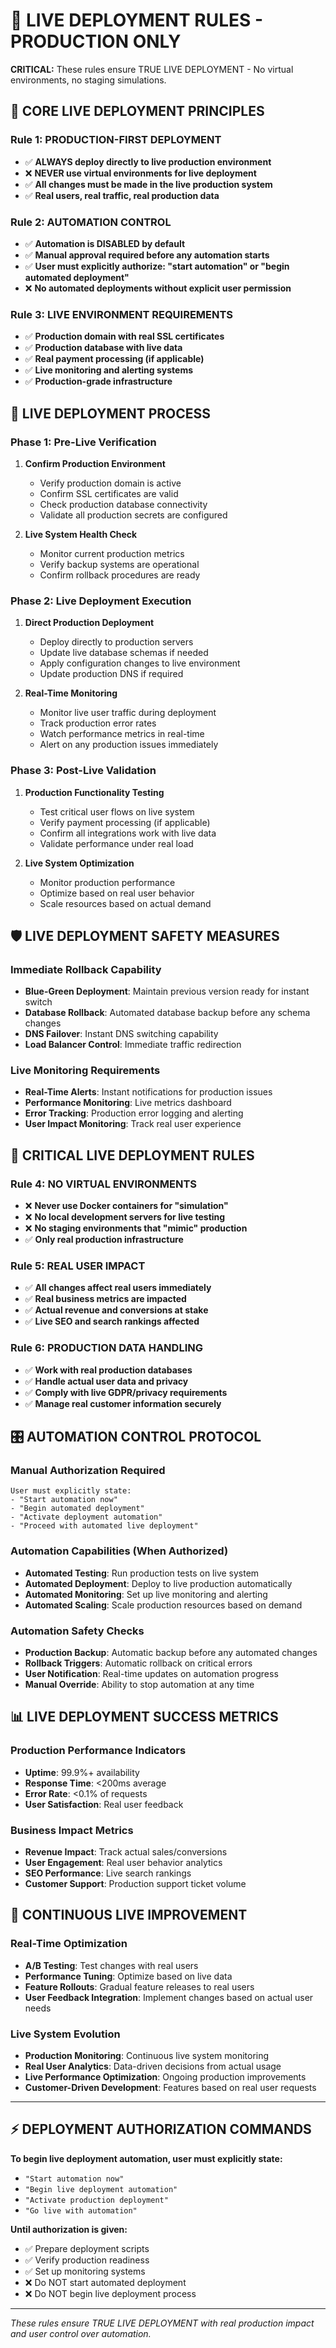 # 🚀 LIVE DEPLOYMENT RULES - PRODUCTION ONLY

**CRITICAL:** These rules ensure TRUE LIVE DEPLOYMENT - No virtual environments, no staging simulations.

## 🎯 CORE LIVE DEPLOYMENT PRINCIPLES

### Rule 1: PRODUCTION-FIRST DEPLOYMENT
- ✅ **ALWAYS deploy directly to live production environment**
- ❌ **NEVER use virtual environments for live deployment**
- ✅ **All changes must be made in the live production system**
- ✅ **Real users, real traffic, real production data**

### Rule 2: AUTOMATION CONTROL
- ✅ **Automation is DISABLED by default**
- ✅ **Manual approval required before any automation starts**
- ✅ **User must explicitly authorize: "start automation" or "begin automated deployment"**
- ❌ **No automated deployments without explicit user permission**

### Rule 3: LIVE ENVIRONMENT REQUIREMENTS
- ✅ **Production domain with real SSL certificates**
- ✅ **Production database with live data**
- ✅ **Real payment processing (if applicable)**
- ✅ **Live monitoring and alerting systems**
- ✅ **Production-grade infrastructure**

## 🔧 LIVE DEPLOYMENT PROCESS

### Phase 1: Pre-Live Verification
1. **Confirm Production Environment**
   - Verify production domain is active
   - Confirm SSL certificates are valid
   - Check production database connectivity
   - Validate all production secrets are configured

2. **Live System Health Check**
   - Monitor current production metrics
   - Verify backup systems are operational
   - Confirm rollback procedures are ready

### Phase 2: Live Deployment Execution
1. **Direct Production Deployment**
   - Deploy directly to production servers
   - Update live database schemas if needed
   - Apply configuration changes to live environment
   - Update production DNS if required

2. **Real-Time Monitoring**
   - Monitor live user traffic during deployment
   - Track production error rates
   - Watch performance metrics in real-time
   - Alert on any production issues immediately

### Phase 3: Post-Live Validation
1. **Production Functionality Testing**
   - Test critical user flows on live system
   - Verify payment processing (if applicable)
   - Confirm all integrations work with live data
   - Validate performance under real load

2. **Live System Optimization**
   - Monitor production performance
   - Optimize based on real user behavior
   - Scale resources based on actual demand

## 🛡️ LIVE DEPLOYMENT SAFETY MEASURES

### Immediate Rollback Capability
- **Blue-Green Deployment**: Maintain previous version ready for instant switch
- **Database Rollback**: Automated database backup before any schema changes
- **DNS Failover**: Instant DNS switching capability
- **Load Balancer Control**: Immediate traffic redirection

### Live Monitoring Requirements
- **Real-Time Alerts**: Instant notifications for production issues
- **Performance Monitoring**: Live metrics dashboard
- **Error Tracking**: Production error logging and alerting
- **User Impact Monitoring**: Track real user experience

## 🚨 CRITICAL LIVE DEPLOYMENT RULES

### Rule 4: NO VIRTUAL ENVIRONMENTS
- ❌ **Never use Docker containers for "simulation"**
- ❌ **No local development servers for live testing**
- ❌ **No staging environments that "mimic" production**
- ✅ **Only real production infrastructure**

### Rule 5: REAL USER IMPACT
- ✅ **All changes affect real users immediately**
- ✅ **Real business metrics are impacted**
- ✅ **Actual revenue and conversions at stake**
- ✅ **Live SEO and search rankings affected**

### Rule 6: PRODUCTION DATA HANDLING
- ✅ **Work with real production databases**
- ✅ **Handle actual user data and privacy**
- ✅ **Comply with live GDPR/privacy requirements**
- ✅ **Manage real customer information securely**

## 🎛️ AUTOMATION CONTROL PROTOCOL

### Manual Authorization Required
```
User must explicitly state:
- "Start automation now"
- "Begin automated deployment"
- "Activate deployment automation"
- "Proceed with automated live deployment"
```

### Automation Capabilities (When Authorized)
- **Automated Testing**: Run production tests on live system
- **Automated Deployment**: Deploy to live production automatically
- **Automated Monitoring**: Set up live monitoring and alerting
- **Automated Scaling**: Scale production resources based on demand

### Automation Safety Checks
- **Production Backup**: Automatic backup before any automated changes
- **Rollback Triggers**: Automatic rollback on critical errors
- **User Notification**: Real-time updates on automation progress
- **Manual Override**: Ability to stop automation at any time

## 📊 LIVE DEPLOYMENT SUCCESS METRICS

### Production Performance Indicators
- **Uptime**: 99.9%+ availability
- **Response Time**: <200ms average
- **Error Rate**: <0.1% of requests
- **User Satisfaction**: Real user feedback

### Business Impact Metrics
- **Revenue Impact**: Track actual sales/conversions
- **User Engagement**: Real user behavior analytics
- **SEO Performance**: Live search rankings
- **Customer Support**: Production support ticket volume

## 🔄 CONTINUOUS LIVE IMPROVEMENT

### Real-Time Optimization
- **A/B Testing**: Test changes with real users
- **Performance Tuning**: Optimize based on live data
- **Feature Rollouts**: Gradual feature releases to real users
- **User Feedback Integration**: Implement changes based on actual user needs

### Live System Evolution
- **Production Monitoring**: Continuous live system monitoring
- **Real User Analytics**: Data-driven decisions from actual usage
- **Live Performance Optimization**: Ongoing production improvements
- **Customer-Driven Development**: Features based on real user requests

---

## ⚡ DEPLOYMENT AUTHORIZATION COMMANDS

**To begin live deployment automation, user must explicitly state:**
- `"Start automation now"`
- `"Begin live deployment automation"`
- `"Activate production deployment"`
- `"Go live with automation"`

**Until authorization is given:**
- ✅ Prepare deployment scripts
- ✅ Verify production readiness
- ✅ Set up monitoring systems
- ❌ Do NOT start automated deployment
- ❌ Do NOT begin live deployment process

---

*These rules ensure TRUE LIVE DEPLOYMENT with real production impact and user control over automation.*

